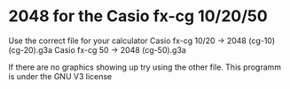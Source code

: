 # 2048 for the Casio fx-cg 10/20/50
Use the correct file for your calculator
Casio fx-cg 10/20 -> 2048 (cg-10)(cg-20).g3a
Casio fx-cg 50    -> 2048 (cg-50).g3a

If there are no graphics showing up try using the other file.
This programm is under the GNU V3 license
